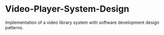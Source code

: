 # Video-Player-System-Design
Implementation of a video library system with software development design patterns.
